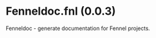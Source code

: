 # Fenneldoc.fnl (0.0.3)
Fenneldoc - generate documentation for Fennel projects.

<!-- Generated with Fenneldoc 0.0.3
     https://gitlab.com/andreyorst/fenneldoc -->
